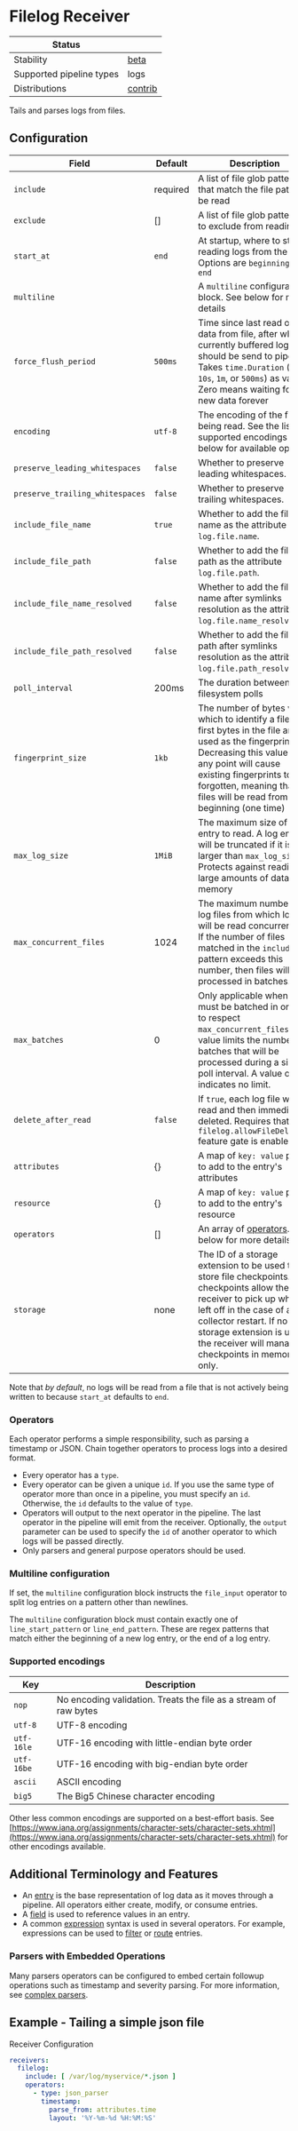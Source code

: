 # Filelog Receiver

| Status                   |           |
| ------------------------ |-----------|
| Stability                | [beta]    |
| Supported pipeline types | logs      |
| Distributions            | [contrib] |

Tails and parses logs from files.

## Configuration

| Field                           | Default  | Description                                                                                                        |
| ---                             | ---      | ---                                                                                                                |
| `include`                       | required | A list of file glob patterns that match the file paths to be read                                                  |
| `exclude`                       | []       | A list of file glob patterns to exclude from reading                                                               |
| `start_at`                      | `end`    | At startup, where to start reading logs from the file. Options are `beginning` or `end`                            |
| `multiline`                     |          | A `multiline` configuration block. See below for more details                                                      |
| `force_flush_period`            | `500ms`  | Time since last read of data from file, after which currently buffered log should be send to pipeline. Takes `time.Duration` (e.g. `10s`, `1m`, or `500ms`) as value. Zero means waiting for new data forever |
| `encoding`                      | `utf-8`  | The encoding of the file being read. See the list of supported encodings below for available options               |
| `preserve_leading_whitespaces`  | `false`  | Whether to preserve leading whitespaces. |
| `preserve_trailing_whitespaces` | `false`  | Whether to preserve trailing whitespaces. |
| `include_file_name`             | `true`   | Whether to add the file name as the attribute `log.file.name`. |
| `include_file_path`             | `false`  | Whether to add the file path as the attribute `log.file.path`. |
| `include_file_name_resolved`    | `false`  | Whether to add the file name after symlinks resolution as the attribute `log.file.name_resolved`. |
| `include_file_path_resolved`    | `false`  | Whether to add the file path after symlinks resolution as the attribute `log.file.path_resolved`. |
| `poll_interval`                 | 200ms    | The duration between filesystem polls                                                                              |
| `fingerprint_size`              | `1kb`    | The number of bytes with which to identify a file. The first bytes in the file are used as the fingerprint. Decreasing this value at any point will cause existing fingerprints to forgotten, meaning that all files will be read from the beginning (one time) |
| `max_log_size`                  | `1MiB`   | The maximum size of a log entry to read. A log entry will be truncated if it is larger than `max_log_size`. Protects against reading large amounts of data into memory |
| `max_concurrent_files`          | 1024     | The maximum number of log files from which logs will be read concurrently. If the number of files matched in the `include` pattern exceeds this number, then files will be processed in batches. |
| `max_batches`                   | 0        | Only applicable when files must be batched in order to respect `max_concurrent_files`. This value limits the number of batches that will be processed during a single poll interval. A value of 0 indicates no limit. |
| `delete_after_read`             | `false`  | If `true`, each log file will be read and then immediately deleted. Requires that the `filelog.allowFileDeletion` feature gate is enabled. |
| `attributes`                    | {}       | A map of `key: value` pairs to add to the entry's attributes                                                       |
| `resource`                      | {}       | A map of `key: value` pairs to add to the entry's resource                                                    |
| `operators`                     | []       | An array of [operators](../../pkg/stanza/docs/operators/README.md#what-operators-are-available). See below for more details |
| `storage`                       | none     | The ID of a storage extension to be used to store file checkpoints. File checkpoints allow the receiver to pick up where it left off in the case of a collector restart. If no storage extension is used, the receiver will manage checkpoints in memory only. |

Note that _by default_, no logs will be read from a file that is not actively being written to because `start_at` defaults to `end`.

### Operators

Each operator performs a simple responsibility, such as parsing a timestamp or JSON. Chain together operators to process logs into a desired format.

- Every operator has a `type`.
- Every operator can be given a unique `id`. If you use the same type of operator more than once in a pipeline, you must specify an `id`. Otherwise, the `id` defaults to the value of `type`.
- Operators will output to the next operator in the pipeline. The last operator in the pipeline will emit from the receiver. Optionally, the `output` parameter can be used to specify the `id` of another operator to which logs will be passed directly.
- Only parsers and general purpose operators should be used.

### Multiline configuration

If set, the `multiline` configuration block instructs the `file_input` operator to split log entries on a pattern other than newlines.

The `multiline` configuration block must contain exactly one of `line_start_pattern` or `line_end_pattern`. These are regex patterns that
match either the beginning of a new log entry, or the end of a log entry.

### Supported encodings

| Key        | Description
| ---        | ---                                                              |
| `nop`      | No encoding validation. Treats the file as a stream of raw bytes |
| `utf-8`    | UTF-8 encoding                                                   |
| `utf-16le` | UTF-16 encoding with little-endian byte order                    |
| `utf-16be` | UTF-16 encoding with big-endian byte order                       |
| `ascii`    | ASCII encoding                                                   |
| `big5`     | The Big5 Chinese character encoding                              |

Other less common encodings are supported on a best-effort basis. See [https://www.iana.org/assignments/character-sets/character-sets.xhtml](https://www.iana.org/assignments/character-sets/character-sets.xhtml) for other encodings available.

## Additional Terminology and Features

- An [entry](../../pkg/stanza/docs/types/entry.md) is the base representation of log data as it moves through a pipeline. All operators either create, modify, or consume entries.
- A [field](../../pkg/stanza/docs/types/field.md) is used to reference values in an entry.
- A common [expression](../../pkg/stanza/docs/types/expression.md) syntax is used in several operators. For example, expressions can be used to [filter](../../pkg/stanza/docs/operators/filter.md) or [route](../../pkg/stanza/docs/operators/router.md) entries.

### Parsers with Embedded Operations

Many parsers operators can be configured to embed certain followup operations such as timestamp and severity parsing. For more information, see [complex parsers](../../pkg/stanza/docs/types/parsers.md#complex-parsers).

## Example - Tailing a simple json file

Receiver Configuration
```yaml
receivers:
  filelog:
    include: [ /var/log/myservice/*.json ]
    operators:
      - type: json_parser
        timestamp:
          parse_from: attributes.time
          layout: '%Y-%m-%d %H:%M:%S'
```

[beta]: https://github.com/open-telemetry/opentelemetry-collector#beta
[contrib]: https://github.com/open-telemetry/opentelemetry-collector-releases/tree/main/distributions/otelcol-contrib
